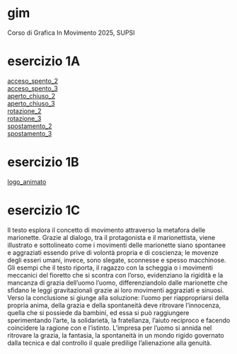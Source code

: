 # gim
Corso di Grafica In Movimento 2025, SUPSI

# esercizio 1A
[acceso_spento_2](https://github.com/gretalopopolo/gim2/blob/main/Esercizio_1A/acceso_spento_2.html)  
[acceso_spento_3](/gim/Esercizio_1A/acceso_spento_3.html)  
[aperto_chiuso_2](/gim/Esercizio_1A/aperto_chiuso_2.html)  
[aperto_chiuso_3](/Esercizio_1A/aperto_chiuso_3.html)  
[rotazione_2](https://gretalopopolo.github.io/gim/Esercizio_1A/rotazione_2.html)   
[rotazione_3](https://gretalopopolo.github.io/gim/Esercizio_1A/rotazione_3.html)  
[spostamento_2](https://gretalopopolo.github.io/gim/Esercizio_1A/spostamento_2.html)  
[spostamento_3](https://gretalopopolo.github.io/gim/Esercizio_1A/spostamento_3.html)  

# esercizio 1B
[logo_animato](https://gretalopopolo.github.io/gim/Esercizio_1B/template/index.html)

# esercizio 1C
Il testo esplora il concetto di movimento attraverso la metafora delle marionette. Grazie al dialogo, tra il protagonista e il marionettista, viene illustrato e sottolineato come i movimenti delle marionette siano spontanee e aggraziati essendo prive di volontà propria e di coscienza; le movenze degli esseri umani, invece, sono slegate, sconnesse e spesso macchinose. Gli esempi che il testo riporta, il ragazzo con la scheggia o i movimenti meccanici del fioretto che si scontra con l’orso, evidenziano la rigidità e la mancanza di grazia dell’uomo l’uomo, differenziandolo dalle marionette che sfidano le leggi gravitazionali grazie ai loro movimenti aggraziati e sinuosi.
Verso la conclusione si giunge alla soluzione: l’uomo per riappropriarsi della propria anima, della grazia e della spontaneità deve ritrovare l’innocenza, quella che si possiede da bambini, ed essa si può raggiungere sperimentando l’arte, la solidarietà, la fratellanza, l’aiuto reciproco e facendo coincidere la ragione con e l’istinto. L’impresa per l’uomo si annida nel ritrovare la grazia, la fantasia, la spontaneità in un mondo rigido governato dalla tecnica e dal controllo il quale predilige l’alienazione alla genuità.
